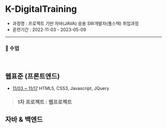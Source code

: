 # K-DigitalTraining   
+ 과정명 : 프로젝트 기반 자바(JAVA) 응용 SW개발자(풀스택) 취업과정   
+ 훈련기간 : 2022-11-03 - 2023-05-09
----------------------------------------------
### :book: 수업
<br/>

## 웹표준 (프론트엔드)
+ [11/03 ~ 11/17](https://github.com/gpdms/K-DigitalTraining/tree/main/frontend)
HTML5, CSS3, Javascript, JQuery
> ### 1차 프로젝트 : 웹프로젝트
>
>
>
>


## 자바 & 백엔드
